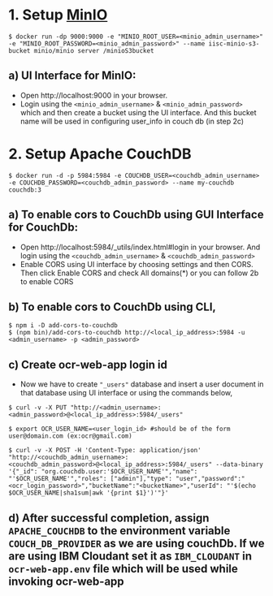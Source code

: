 # 1. Setup [MinIO](https://min.io/) 

```
$ docker run -dp 9000:9000 -e "MINIO_ROOT_USER=<minio_admin_username>" -e "MINIO_ROOT_PASSWORD=<minio_admin_password>" --name iisc-minio-s3-bucket minio/minio server /minioS3bucket
```


## a) UI Interface for MinIO:
 - Open http://localhost:9000 in your browser.
 - Login using the `<minio_admin_username>` & `<minio_admin_password>` which  and then create a bucket using the UI interface. And this bucket name will be used in configuring user_info in couch db (in step 2c)


# 2. Setup Apache CouchDB

```
$ docker run -d -p 5984:5984 -e COUCHDB_USER=<couchdb_admin_username> -e COUCHDB_PASSWORD=<couchdb_admin_password> --name my-couchdb couchdb:3
```

## a) To enable cors to CouchDb using GUI Interface for CouchDb:
 - Open http://localhost:5984/_utils/index.html#login in your browser. And login using the `<couchdb_admin_username>` & `<couchdb_admin_password>`
 - Enable CORS using UI interface by choosing settings and then CORS. Then click Enable CORS and check All domains(*) or you can follow 2b to enable CORS


## b) To enable cors to CouchDb using CLI,
  ```
$ npm i -D add-cors-to-couchdb
$ (npm bin)/add-cors-to-couchdb http://<local_ip_address>:5984 -u <admin_username> -p <admin_password>
```

## c) Create ocr-web-app login id
 - Now we have to create `"_users"` database and insert a user document in that database using UI interface or using the commands below,
  ```
$ curl -v -X PUT "http://<admin_username>:<admin_password>@<local_ip_address>:5984/_users"

$ export OCR_USER_NAME=<user_login_id> #should be of the form user@domain.com (ex:ocr@gmail.com)

$ curl -v -X POST -H 'Content-Type: application/json' "http://<couchdb_admin_username>:<couchdb_admin_password>@<local_ip_address>:5984/_users" --data-binary '{"_id": "org.couchdb.user:'$OCR_USER_NAME'","name": "'$OCR_USER_NAME'","roles": ["admin"],"type": "user","password":"<ocr_login_password>","bucketName":"<bucketName>","userId": "'$(echo $OCR_USER_NAME|sha1sum|awk '{print $1}')'"}'

```

## d) After successful completion, assign `APACHE_COUCHDB` to the environment variable `COUCH_DB_PROVIDER`  as we are using couchDb. If we are using IBM Cloudant set it as `IBM_CLOUDANT` in `ocr-web-app.env` file which will be used while invoking ocr-web-app
